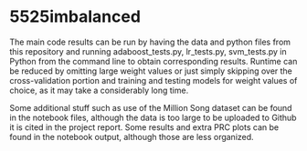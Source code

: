 # 5525imbalanced

The main code results can be run by having the data and python files from this repository and running adaboost_tests.py, lr_tests.py, svm_tests.py in Python from the command line to obtain corresponding results. Runtime can be reduced by omitting large weight values or just simply skipping over the cross-validation portion and training and testing models for weight values of choice, as it may take a considerably long time.  

Some additional stuff such as use of the Million Song dataset can be found in the notebook files, although the data is too large to be uploaded to Github it is cited in the project report. Some results and extra PRC plots can be found in the notebook output, although those are less organized.
